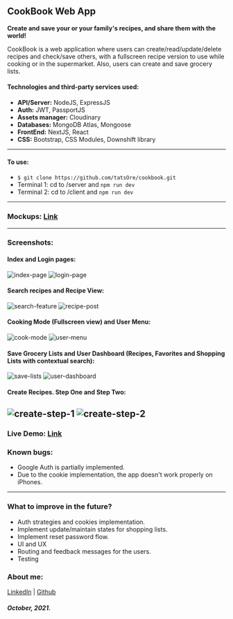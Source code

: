 ## CookBook Web App

**Create and save your or your family's recipes, and share them with the world!**

CookBook is a web application where users can create/read/update/delete recipes and check/save others, with a fullscreen recipe version to use while cooking or in the supermarket. Also, users can create and save grocery lists.

#### Technologies and third-party services used:

- **API/Server:** NodeJS, ExpressJS
- **Auth:** JWT, PassportJS
- **Assets manager:** Cloudinary
- **Databases:** MongoDB Atlas, Mongoose
- **FrontEnd:** NextJS, React
- **CSS:** Bootstrap, CSS Modules, Downshift library

---

#### To use:

- `$ git clone https://github.com/tatsOre/cookbook.git`
- Terminal 1: cd to /server and `npm run dev`
- Terminal 2: cd to /client and `npm run dev`

---

### Mockups: [Link](https://balsamiq.cloud/svyqg1u/p83jzmk/rAD9C)

---

### Screenshots:

#### Index and Login pages:

![index-page](https://github.com/tatsOre/cookbook/blob/master/client/public/readme_assets/02_Save_Favs.jpg "Index Page") ![login-page](https://github.com/tatsOre/cookbook/blob/master/client/public/readme_assets/05_Login_Page.jpg "Login Page")

#### Search recipes and Recipe View:

![search-feature](https://github.com/tatsOre/cookbook/blob/master/client/public/readme_assets/10_Search_Bar.jpg "Search Recipes") ![recipe-post](https://github.com/tatsOre/cookbook/blob/master/client/public/readme_assets/03_Recipe_Post.jpg "Recipe Post Page")

#### Cooking Mode (Fullscreen view) and User Menu:

![cook-mode](https://github.com/tatsOre/cookbook/blob/master/client/public/readme_assets/04_Cook_Mode.jpg "Cook Mode") ![user-menu](https://github.com/tatsOre/cookbook/blob/master/client/public/readme_assets/06_Menu_Mobile.jpg "User Menu")

#### Save Grocery Lists and User Dashboard (Recipes, Favorites and Shopping Lists with contextual search):

![save-lists](https://github.com/tatsOre/cookbook/blob/master/client/public/readme_assets/12_Create_ShopLists.jpg "Save Shopping Lists") ![user-dashboard](https://github.com/tatsOre/cookbook/blob/master/client/public/readme_assets/09_User_Dashboard_ShopLists.jpg "User Dashboard")

#### Create Recipes. Step One and Step Two:

## ![create-step-1](https://github.com/tatsOre/cookbook/blob/master/client/public/readme_assets/08_Create_Recipe_Ing.jpg "Create Step One") ![create-step-2](https://github.com/tatsOre/cookbook/blob/master/client/public/readme_assets/08_Create_Recipe_Steps.jpg "Create Step Two")

### Live Demo: [Link](https://cookbook.tats-in.tech/)

### Known bugs:

- Google Auth is partially implemented.
- Due to the cookie implementation, the app doesn't work properly on iPhones.

---

### What to improve in the future?

- Auth strategies and cookies implementation.
- Implement update/maintain states for shopping lists.
- Implement reset password flow.
- UI and UX
- Routing and feedback messages for the users.
- Testing

### About me:

[LinkedIn](https://www.linkedin.com/in/tatiana-orejuela-zapata/) | [Github](https://github.com/tatsOre)

##### October, 2021.
